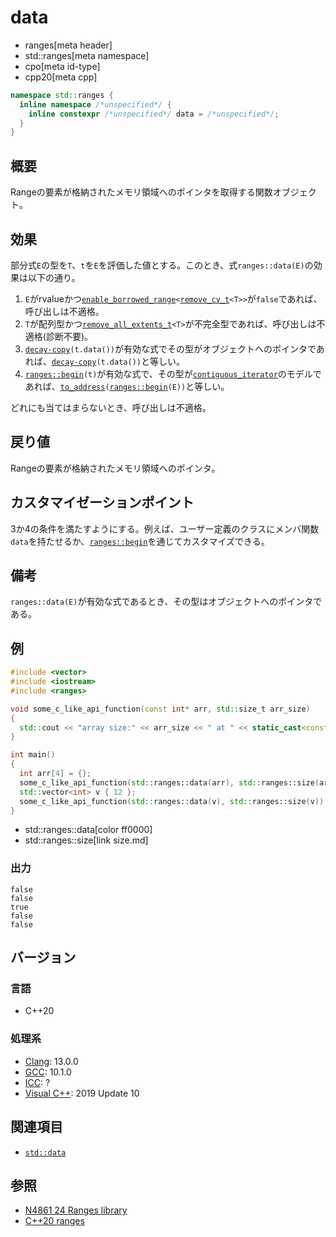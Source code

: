 # data
* ranges[meta header]
* std::ranges[meta namespace]
* cpo[meta id-type]
* cpp20[meta cpp]

```cpp
namespace std::ranges {
  inline namespace /*unspecified*/ {
    inline constexpr /*unspecified*/ data = /*unspecified*/;
  }
}
```

## 概要
Rangeの要素が格納されたメモリ領域へのポインタを取得する関数オブジェクト。

## 効果
部分式`E`の型を`T`、`t`を`E`を評価した値とする。このとき、式`ranges::data(E)`の効果は以下の通り。

1. `E`がrvalueかつ[`enable_borrowed_range`](enable_borrowed_range.md)`<`[`remove_cv_t`](/reference/type_traits/remove_cv.md)`<T>>`が`false`であれば、呼び出しは不適格。
2. `T`が配列型かつ[`remove_all_extents_t`](/reference/type_traits/remove_all_extents.md)`<T>`が不完全型であれば、呼び出しは不適格(診断不要)。
3. [`decay-copy`](/reference/exposition-only/decay-copy.md)`(t.data())`が有効な式でその型がオブジェクトへのポインタであれば、[`decay-copy`](/reference/exposition-only/decay-copy.md)`(t.data())`と等しい。
4. [`ranges::begin`](begin.md)`(t)`が有効な式で、その型が[`contiguous_iterator`](/reference/iterator/contiguous_iterator.md)のモデルであれば、[`to_address`](/reference/memory/to_address.md)`(`[`ranges::begin`](begin.md)`(E))`と等しい。

どれにも当てはまらないとき、呼び出しは不適格。

## 戻り値
Rangeの要素が格納されたメモリ領域へのポインタ。

## カスタマイゼーションポイント
3か4の条件を満たすようにする。例えば、ユーザー定義のクラスにメンバ関数`data`を持たせるか、[`ranges::begin`](begin.md)を通じてカスタマイズできる。

## 備考
`ranges::data(E)`が有効な式であるとき、その型はオブジェクトへのポインタである。

## 例
```cpp example
#include <vector>
#include <iostream>
#include <ranges>

void some_c_like_api_function(const int* arr, std::size_t arr_size)
{
  std::cout << "array size:" << arr_size << " at " << static_cast<const void*>(arr) << std::endl;
}

int main()
{
  int arr[4] = {};
  some_c_like_api_function(std::ranges::data(arr), std::ranges::size(arr));
  std::vector<int> v { 12 };
  some_c_like_api_function(std::ranges::data(v), std::ranges::size(v));
}
```
* std::ranges::data[color ff0000]
* std::ranges::size[link size.md]

### 出力
```
false
false
true
false
false
```

## バージョン
### 言語
- C++20

### 処理系
- [Clang](/implementation.md#clang): 13.0.0
- [GCC](/implementation.md#gcc): 10.1.0
- [ICC](/implementation.md#icc): ?
- [Visual C++](/implementation.md#visual_cpp): 2019 Update 10

## 関連項目
- [`std::data`](/reference/iterator/data.md)

## 参照
- [N4861 24 Ranges library](https://timsong-cpp.github.io/cppwp/n4861/ranges)
- [C++20 ranges](https://techbookfest.org/product/5134506308665344)
